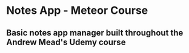 # Notes App - Meteor Course

Basic notes app manager built throughout the Andrew Mead's Udemy course
--

